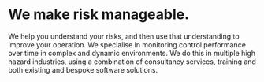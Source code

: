 #  We make risk manageable.
We help you understand your risks, and then use that understanding to improve your operation. We specialise in monitoring control performance over time in complex and dynamic environments. We do this in multiple high hazard industries, using a combination of consultancy services, training and both existing and bespoke software solutions.
